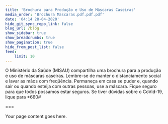 ```yaml
---
title: 'Brochura para Produção e Uso de Máscaras Caseiras'
media_order: 'Brochura Mascaras.pdf.pdf.pdf'
date: '04:14 28-04-2020'
hide_git_sync_repo_link: false
blog_url: /blog
show_sidebar: true
show_breadcrumbs: true
show_pagination: true
hide_from_post_list: false
feed:
    limit: 10
---
```


O Ministério da Saúde (MISAU) compartilha uma brochura para a produção e uso de máscaras caseiras.  Lembre-se de manter o distanciamento social e lavar as mãos com freqüência.  Permaneça em casa se puder e, quando sair ou quando esteija com outras pessoas, use a máscara. Fique seguro para que todos possamos estar seguros. Se tiver dúvidas sobre o CoVid-19, lique para *660#

===

Your page content goes here.